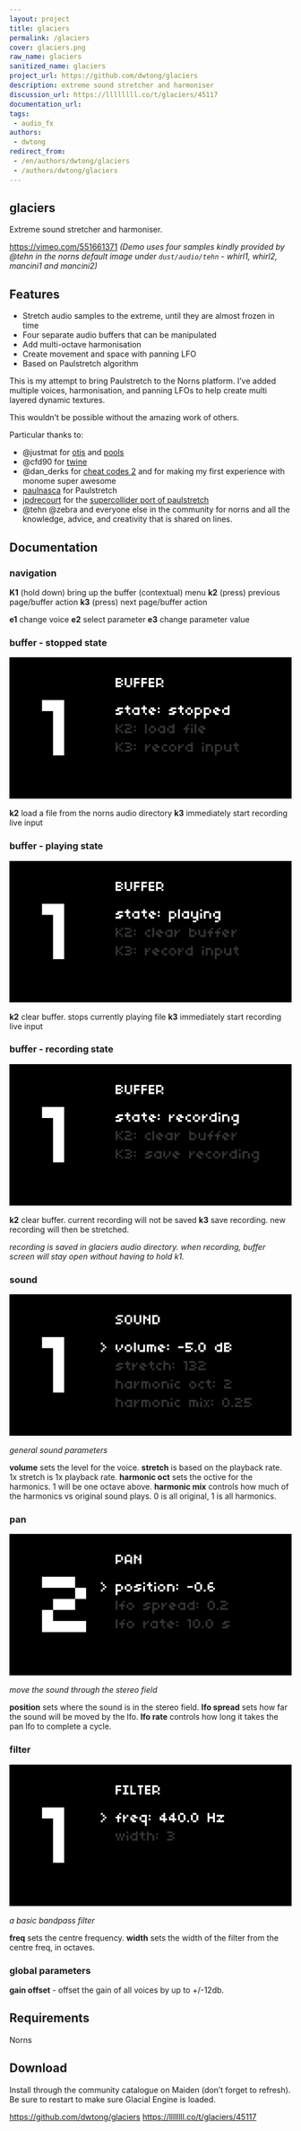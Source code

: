 ```yaml
---
layout: project
title: glaciers
permalink: /glaciers
cover: glaciers.png
raw_name: glaciers
sanitized_name: glaciers
project_url: https://github.com/dwtong/glaciers
description: extreme sound stretcher and harmoniser
discussion_url: https://llllllll.co/t/glaciers/45117
documentation_url: 
tags:
 - audio_fx
authors:
 - dwtong
redirect_from:
 - /en/authors/dwtong/glaciers
 - /authors/dwtong/glaciers
---
```

## glaciers
Extreme sound stretcher and harmoniser.

https://vimeo.com/551661371
*(Demo uses four samples kindly provided by @tehn in the norns default image under `dust/audio/tehn` - whirl1, whirl2, mancini1 and mancini2)*

## Features
* Stretch audio samples to the extreme, until they are almost frozen in time
* Four separate audio buffers that can be manipulated
* Add multi-octave harmonisation
* Create movement and space with panning LFO
* Based on Paulstretch algorithm

This is my attempt to bring Paulstretch to the Norns platform. I’ve added multiple voices, harmonisation, and panning LFOs to help create multi layered dynamic textures.

This wouldn’t be possible without the amazing work of others.

Particular thanks to:

* @justmat for [otis](https://llllllll.co/t/otis/22149) and [pools](https://llllllll.co/t/pools/28320)
* @cfd90 for [twine](https://llllllll.co/t/twine-random-granulator/)
* @dan_derks for [cheat codes 2](https://llllllll.co/t/cheat-codes-2-rev-210315-small-fix/38414) and for making my first experience with monome super awesome
* [paulnasca](https://github.com/paulnasca/) for Paulstretch
* [jpdrecourt](https://sccode.org/jpdrecourt)  for the [supercollider port of paulstretch](https://sccode.org/1-5d6)
* @tehn @zebra and everyone else in the community for norns and all the knowledge, advice, and creativity that is shared on lines.

## Documentation

### navigation
**K1** (hold down) bring up the buffer (contextual) menu
**k2** (press) previous page/buffer action
**k3** (press) next page/buffer action

**e1** change voice
**e2** select parameter
**e3** change parameter value

### buffer - stopped state

![buffer1.png](https://raw.githubusercontent.com/dwtong/glaciers/main/assets/buffer1.png)

**k2** load a file from the norns audio directory
**k3** immediately start recording live input

### buffer - playing state

![buffer2.png](https://raw.githubusercontent.com/dwtong/glaciers/main/assets/buffer2.png)

**k2** clear buffer. stops currently playing file
**k3** immediately start recording live input

### buffer - recording state

![buffer3.png](https://raw.githubusercontent.com/dwtong/glaciers/main/assets/buffer3.png)

**k2** clear buffer. current recording will not be saved
**k3** save recording. new recording will then be stretched.

*recording is saved in glaciers audio directory.*
*when recording, buffer screen will stay open without having to hold k1.*

### sound

![sound.png](https://raw.githubusercontent.com/dwtong/glaciers/main/assets/sound.png)

*general sound parameters*

**volume** sets the level for the voice.
**stretch** is based on the playback rate. 1x stretch is 1x playback rate.
**harmonic oct** sets the octive for the harmonics. 1 will be one octave above.
**harmonic mix** controls how much of the harmonics vs original sound plays. 0 is all original, 1 is all harmonics.


### pan

![pan.png](https://raw.githubusercontent.com/dwtong/glaciers/main/assets/pan.png)

*move the sound through the stereo field*

**position** sets where the sound is in the stereo field.
**lfo spread** sets how far the sound will be moved by the lfo.
**lfo rate** controls how long it takes the pan lfo to complete a cycle.

### filter

![filter.png](https://raw.githubusercontent.com/dwtong/glaciers/main/assets/filter.png)

*a basic bandpass filter*

**freq** sets the centre frequency.
**width** sets the width of the filter from the centre freq, in octaves.

### global parameters
**gain offset** - offset the gain of all voices by up to +/-12db.

## Requirements
Norns

## Download
Install through the community catalogue on Maiden (don’t forget to refresh).
Be sure to restart to make sure Glacial Engine is loaded.

https://github.com/dwtong/glaciers
https://llllllll.co/t/glaciers/45117
